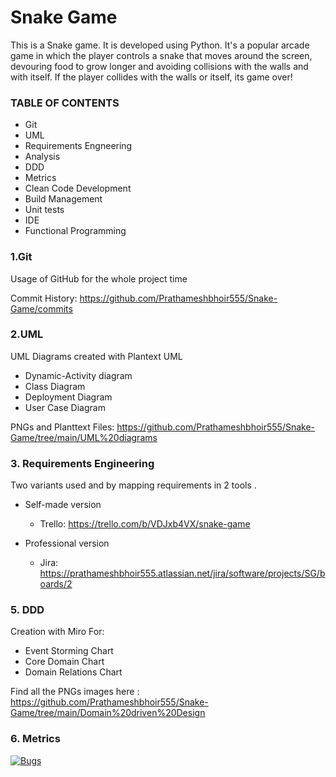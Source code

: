 # Snake Game
This is a Snake game. It is developed using Python. It's a popular arcade game in which the player controls a snake that moves around the screen, devouring food to grow longer and avoiding collisions with the walls and with itself. If the player collides with the walls or itself, its game over!


### TABLE OF CONTENTS 
- Git
- UML
- Requirements Engneering
- Analysis
- DDD
- Metrics
- Clean Code Development
- Build Management
- Unit tests
- IDE
- Functional Programming 

### 1.Git
Usage of GitHub for the whole project time

Commit History: https://github.com/Prathameshbhoir555/Snake-Game/commits

### 2.UML
UML Diagrams created with Plantext UML

+ Dynamic-Activity diagram
+ Class Diagram
+  Deployment Diagram
+  User Case Diagram

PNGs and Planttext Files: https://github.com/Prathameshbhoir555/Snake-Game/tree/main/UML%20diagrams


### 3. Requirements Engineering
Two variants used and by mapping requirements in 2 tools .

- Self-made version
  - Trello: https://trello.com/b/VDJxb4VX/snake-game

  
- Professional version
  - Jira: https://prathameshbhoir555.atlassian.net/jira/software/projects/SG/boards/2
  
### 5. DDD
Creation with Miro For:

+ Event Storming Chart
+ Core Domain Chart
+ Domain Relations Chart

Find all the PNGs images here :  https://github.com/Prathameshbhoir555/Snake-Game/tree/main/Domain%20driven%20Design


### 6. Metrics

[![Bugs](https://sonarcloud.io/api/project_badges/measure?project=prathameshbhoir555&metric=bugs)](https://sonarcloud.io/dashboard?id=prathameshbhoir555)



